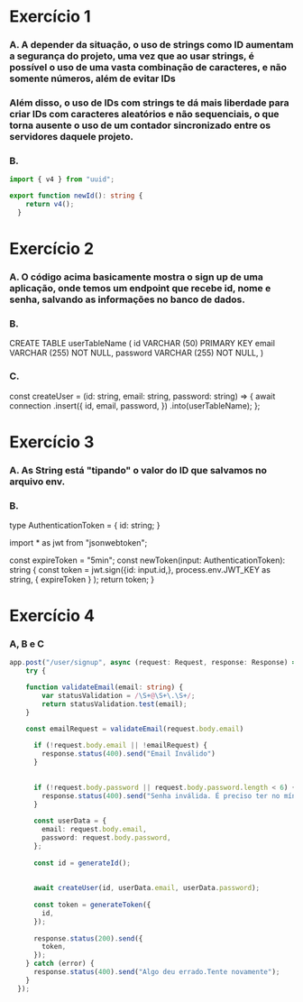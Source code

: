 # Exercício 1

### A. A depender da situação, o uso de strings como ID aumentam a segurança do projeto, uma vez que ao usar strings, é possível o uso de uma vasta combinação de caracteres, e não somente números, além de evitar IDs

### Além disso, o uso de IDs com strings te dá mais liberdade para criar IDs com caracteres aleatórios e não sequenciais, o que torna ausente o uso de um contador sincronizado entre os servidores daquele projeto.

### B.
~~~ts
import { v4 } from "uuid";

export function newId(): string {
    return v4();
  }
~~~

# Exercício 2

### A. O código acima basicamente mostra o sign up de uma aplicação, onde temos um endpoint que recebe id, nome e senha, salvando as informações no banco de dados.

### B.

 CREATE TABLE userTableName (
    id VARCHAR (50) PRIMARY KEY
    email VARCHAR (255) NOT NULL,
    password VARCHAR (255) NOT NULL,
 )

 ### C. 

 const createUser = (id: string, email: string, password: string) => {
	  await connection
	    .insert({
	      id,
	      email,
	      password,
	    })
	    .into(userTableName);
	};

# Exercício 3

### A. As String está "tipando" o valor do ID que salvamos no arquivo env.

### B.

type AuthenticationToken = {
  id: string;
}

import * as jwt from "jsonwebtoken";

  const expireToken = "5min";
  const newToken(input: AuthenticationToken): string {
    const token = jwt.sign({id: input.id,},
      process.env.JWT_KEY as string,
      {
        expireToken
      }
    );
    return token;
  }


# Exercício 4

### A, B e C

~~~ts
app.post("/user/signup", async (request: Request, response: Response) => {
    try {

    function validateEmail(email: string) {
        var statusValidation = /\S+@\S+\.\S+/;
        return statusValidation.test(email);
    }

    const emailRequest = validateEmail(request.body.email)
  
      if (!request.body.email || !emailRequest) {
        response.status(400).send("Email Inválido")
      }
  
      
      if (!request.body.password || request.body.password.length < 6) {
        response.status(400).send("Senha inválida. É preciso ter no mínimo 6 caracteres")
      }
  
      const userData = {
        email: request.body.email,
        password: request.body.password,
      };
  
      const id = generateId();
  
    
      await createUser(id, userData.email, userData.password);
  
      const token = generateToken({
        id,
      });
  
      response.status(200).send({
        token,
      });
    } catch (error) {
      response.status(400).send("Algo deu errado.Tente novamente");
    }
  });
~~~